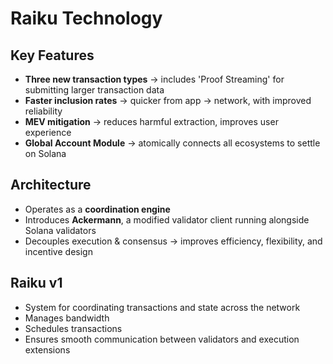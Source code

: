 # Raiku Technology

## Key Features
- **Three new transaction types** → includes 'Proof Streaming' for submitting larger transaction data  
- **Faster inclusion rates** → quicker from app → network, with improved reliability  
- **MEV mitigation** → reduces harmful extraction, improves user experience  
- **Global Account Module** → atomically connects all ecosystems to settle on Solana  

## Architecture
- Operates as a **coordination engine**  
- Introduces **Ackermann**, a modified validator client running alongside Solana validators  
- Decouples execution & consensus → improves efficiency, flexibility, and incentive design  

## Raiku v1
- System for coordinating transactions and state across the network  
- Manages bandwidth  
- Schedules transactions  
- Ensures smooth communication between validators and execution extensions
